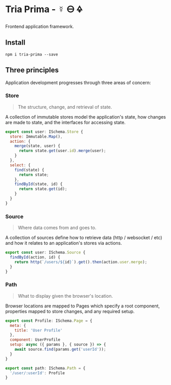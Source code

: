 # Tria Prima - ☿ 🜔 🜍

Frontend application framework.

## Install

    npm i tria-prima --save

## Three principles

Application development progresses through three areas of concern:

### Store

> The structure, change, and retrieval of state.

A collection of immutable stores model the application's state, how changes are 
made to state, and the interfaces for accessing state.

```javascript
export const user: ISchema.Store {
  store: Immutable.Map(),
  action: {
    merge(state, user) {
      return state.get(user.id).merge(user);
    }
  },
  select: {
    find(state) {
      return state;
    },
    findById(state, id) {
      return state.get(id);
    }
  }
}
```

### Source

> Where data comes from and goes to.

A collection of sources define how to retrieve data (http / websocket / etc)
and how it relates to an application's stores via actions.

```javascript
export const user: ISchema.Source {
  findById(action, id) {
    return http(`/users/${id}`).get().then(action.user.merge);
  }
}
```

### Path

> What to display given the browser's location.

Browser locations are mapped to Pages which specify a root component, 
properties mapped to store changes, and any required setup.

```javascript
export const Profile: ISchema.Page = {
  meta: {
    title: 'User Profile'
  },
  component: UserProfile
  setup: async ({ params }, { source }) => {
    await source.find(params.get('userId'));
  }
}

export const path: ISchema.Path = {
  '/user/:userId': Profile
}
```
